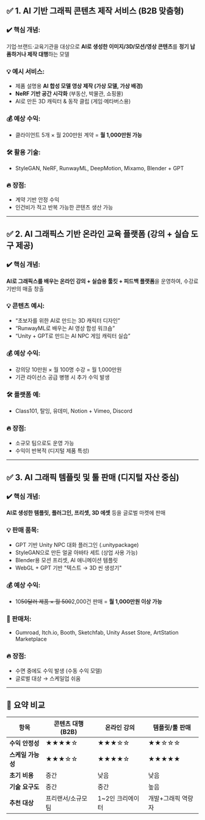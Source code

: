 ## ✅ 1. **AI 기반 그래픽 콘텐츠 제작 서비스 (B2B 맞춤형)**

### ✔️ 핵심 개념:

기업·브랜드·교육기관을 대상으로 **AI로 생성한 이미지/3D/모션/영상 콘텐츠**를 **정기 납품하거나 제작 대행**하는 모델

### 💡 예시 서비스:

* 제품 설명용 **AI 합성 모델 영상 제작 (가상 모델, 가상 배경)**
* **NeRF 기반 공간 시각화** (부동산, 박물관, 쇼핑몰)
* AI로 만든 3D 캐릭터 & 동작 클립 (게임·메타버스용)

### 💰 예상 수익:

* 클라이언트 5개 × 월 200만원 계약 = **월 1,000만원 가능**

### 🛠️ 활용 기술:

* StyleGAN, NeRF, RunwayML, DeepMotion, Mixamo, Blender + GPT

### 🔥 장점:

* 계약 기반 안정 수익
* 인건비가 적고 반복 가능한 콘텐츠 생산 가능

---

## ✅ 2. **AI 그래픽스 기반 온라인 교육 플랫폼 (강의 + 실습 도구 제공)**

### ✔️ 핵심 개념:

**AI로 그래픽스를 배우는 온라인 강의 + 실습용 툴킷 + 피드백 플랫폼**을 운영하여, 수강료 기반의 매출 창출

### 💡 콘텐츠 예시:

* “초보자를 위한 AI로 만드는 3D 캐릭터 디자인”
* “RunwayML로 배우는 AI 영상 합성 워크숍”
* “Unity + GPT로 만드는 AI NPC 게임 캐릭터 실습”

### 💰 예상 수익:

* 강의당 10만원 × 월 100명 수강 = 월 1,000만원
* 기관 라이선스 공급 병행 시 추가 수익 발생

### 🛠️ 플랫폼 예:

* Class101, 탈잉, 유데미, Notion + Vimeo, Discord

### 🔥 장점:

* 소규모 팀으로도 운영 가능
* 수익이 반복적 (디지털 제품 특성)

---

## ✅ 3. **AI 그래픽 템플릿 및 툴 판매 (디지털 자산 중심)**

### ✔️ 핵심 개념:

**AI로 생성한 템플릿, 플러그인, 프리셋, 3D 에셋** 등을 글로벌 마켓에 판매

### 💡 판매 품목:

* GPT 기반 Unity NPC 대화 플러그인 (.unitypackage)
* StyleGAN으로 만든 얼굴 아바타 세트 (상업 사용 가능)
* Blender용 모션 프리셋, AI 애니메이션 템플릿
* WebGL + GPT 기반 "텍스트 → 3D 씬 생성기"

### 💰 예상 수익:

* 10~~50달러 제품 × 월 500~~2,000건 판매 = **월 1,000만원 이상 가능**

### 🛒 판매처:

* Gumroad, Itch.io, Booth, Sketchfab, Unity Asset Store, ArtStation Marketplace

### 🔥 장점:

* 수면 중에도 수익 발생 (수동 수익 모델)
* 글로벌 대상 → 스케일업 쉬움

---

## 📌 요약 비교

| 항목          | 콘텐츠 대행 (B2B) | 온라인 강의      | 템플릿/툴 판매   |
| ----------- | ------------ | ----------- | ---------- |
| **수익 안정성**  | ★★★★☆        | ★★★☆☆       | ★★☆☆☆      |
| **스케일 가능성** | ★★★☆☆        | ★★★★☆       | ★★★★★      |
| **초기 비용**   | 중간           | 낮음          | 낮음         |
| **기술 요구도**  | 중간           | 중간          | 높음         |
| **추천 대상**   | 프리랜서/소규모 팀   | 1\~2인 크리에이터 | 개발+그래픽 역량자 |
